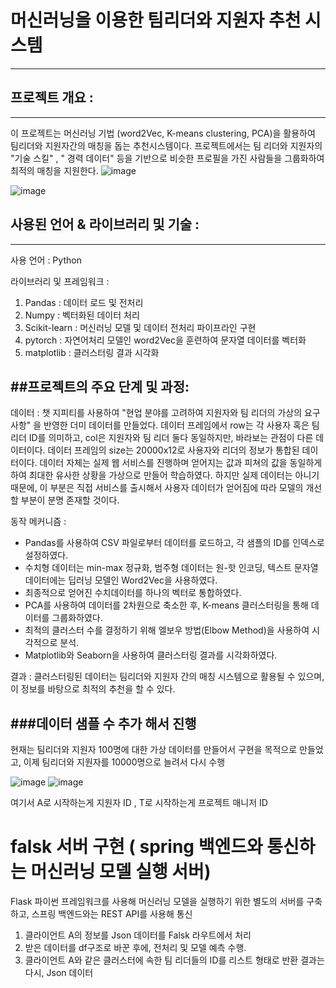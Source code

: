 # 머신러닝을 이용한 팀리더와 지원자 추천 시스템
---
## 프로젝트 개요 :
---
이 프로젝트는 머신러닝 기법 (word2Vec, K-means clustering, PCA)을 활용하여 팀리더와 지원자간의 매칭을 돕는 추천시스템이다.
프로젝트에서는 팀 리더와 지원자의 "기술 스킬" , " 경력 데이터" 등을 기반으로 비슷한 프로필을 가진 사람들을 그룹화하여 최적의 매칭을 지원한다.
![image](https://github.com/user-attachments/assets/97ca01af-5969-47c0-b288-221774d77b2b)

![image](https://github.com/user-attachments/assets/55217a91-ffd1-4092-bc65-af49f9e8300f)

## 사용된 언어 & 라이브러리 및 기술 :
---
사용 언어 : Python

라이브러리 및 프레임워크 : 
1. Pandas : 데이터 로드 및 전처리
2. Numpy : 벡터화된 데이터 처리
3. Scikit-learn : 머신러닝 모델 및 데이터 전처리 파이프라인 구현
4. pytorch : 자연어처리 모델인 word2Vec을 훈련하여 문자열 데이터를 벡터화
5. matplotlib : 클러스터링 결과 시각화



##프로젝트의 주요 단계 및 과정:
---
데이터 : 챗 지피티를 사용하여 "현업 분야를 고려하여 지원자와 팀 리더의 가상의 요구사항" 을 반영한 더미 데이터를 만들었다. 데이터 프레임에서 row는 각 사용자 혹은 팀 리더 ID를 의미하고, col은 지원자와 팀 리더 둘다 동일하지만, 바라보는 관점이 다른 데이터이다. 데이터 프레임의 size는 20000x12로 사용자와 리더의 정보가 통합된 데이터이다. 데이터 자체는 실제 웹 서비스를 진행하며 얻어지는 값과 피쳐의 값을 동일하게 하여 최대한 유사한 상황을 가상으로 만들어 학습하였다. 하지만 실제 데이터는 아니기 때문에, 이 부분은 직접 서비스를 출시해서 사용자 데이터가 얻어짐에 따라 모델의 개선할 부분이 분명 존재할 것이다.

동작 메커니즘 :
 + Pandas를 사용하여 CSV 파일로부터 데이터를 로드하고, 각 샘플의 ID를 인덱스로 설정하였다.
 + 수치형 데이터는 min-max 정규화, 범주형 데이터는 원-핫 인코딩, 텍스트 문자열 데이터에는 딥러닝 모델인 Word2Vec을 사용하였다.
 + 최종적으로 얻어진 수치데이터를 하나의 벡터로 통합하였다.
 + PCA를 사용하여 데이터를 2차원으로 축소한 후, K-means 클러스터링을 통해 데이터를 그룹화하였다.
 + 최적의 클러스터 수를 결정하기 위해 엘보우 방법(Elbow Method)을 사용하여 시각적으로 분석.
 + Matplotlib와 Seaborn을 사용하여 클러스터링 결과를 시각화하였다. 

결과 :
클러스터링된 데이터는 팀리더와 지원자 간의 매칭 시스템으로 활용될 수 있으며, 이 정보를 바탕으로 최적의 추천을 할 수 있다.



###데이터 샘플 수 추가 해서 진행
---
현재는 팀리더와 지원자 100명에 대한 가상 데이터를 만들어서 구현을 목적으로 만들었고,
이제 팀리더와 지원자를 10000명으로 늘려서 다시 수행

![image](https://github.com/user-attachments/assets/280f3be7-c0ab-48fe-bbc3-c54d36fdcd0f)
![image](https://github.com/user-attachments/assets/83dad81b-ae5f-4888-8ffa-8cc65551096e)

여기서 A로 시작하는게 지원자 ID , T로 시작하는게 프로젝트 매니저 ID


# falsk 서버 구현 ( spring 백엔드와 통신하는 머신러닝 모델 실행 서버)
Flask 파이썬 프레임워크를 사용해 머신러닝 모델을 실행하기 위한 별도의 서버를 구축하고, 스프링 백엔드와는 REST API를 사용해 통신

1. 클라이언트 A의 정보를 Json 데이터를 Falsk 라우트에서 처리
2. 받은 데이터를 df구조로 바꾼 후에, 전처리 및 모델 예측 수행.
3. 클라이언트 A와 같은 클러스터에 속한 팀 리더들의 ID를 리스트 형태로 반환 결과는 다시, Json 데이터
